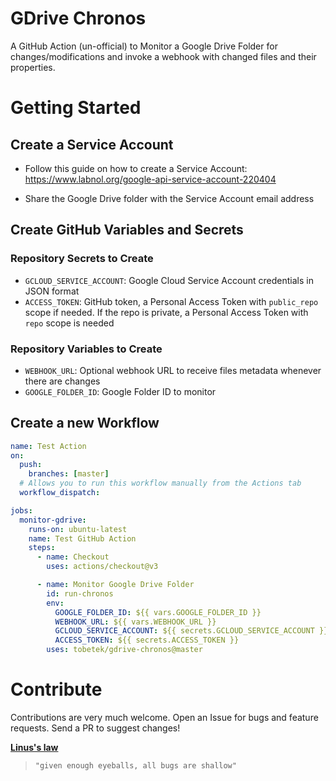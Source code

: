 # GDrive Chronos

A GitHub Action (un-official) to Monitor a Google Drive Folder for changes/modifications and invoke a webhook with changed files and their properties.

# Getting Started

## Create a Service Account

- Follow this guide on how to create a Service Account: https://www.labnol.org/google-api-service-account-220404

- Share the Google Drive folder with the Service Account email address

## Create GitHub Variables and Secrets

### Repository Secrets to Create

- `GCLOUD_SERVICE_ACCOUNT`: Google Cloud Service Account credentials in JSON format
- `ACCESS_TOKEN`: GitHub token, a Personal Access Token with `public_repo` scope if needed. If the repo is private, a Personal Access Token with `repo` scope is needed

### Repository Variables to Create

- `WEBHOOK_URL`: Optional webhook URL to receive files metadata whenever there are changes
- `GOOGLE_FOLDER_ID`: Google Folder ID to monitor

## Create a new Workflow

```yml
name: Test Action
on:
  push:
    branches: [master]
  # Allows you to run this workflow manually from the Actions tab
  workflow_dispatch:

jobs:
  monitor-gdrive:
    runs-on: ubuntu-latest
    name: Test GitHub Action
    steps:
      - name: Checkout
        uses: actions/checkout@v3

      - name: Monitor Google Drive Folder
        id: run-chronos
        env:
          GOOGLE_FOLDER_ID: ${{ vars.GOOGLE_FOLDER_ID }}
          WEBHOOK_URL: ${{ vars.WEBHOOK_URL }}
          GCLOUD_SERVICE_ACCOUNT: ${{ secrets.GCLOUD_SERVICE_ACCOUNT }}
          ACCESS_TOKEN: ${{ secrets.ACCESS_TOKEN }}
        uses: tobetek/gdrive-chronos@master
```

# Contribute

Contributions are very much welcome. Open an Issue for bugs and feature requests. Send a PR to suggest changes!

[**Linus's law**](https://en.wikipedia.org/wiki/Linus%27s_law)

> `"given enough eyeballs, all bugs are shallow"`
